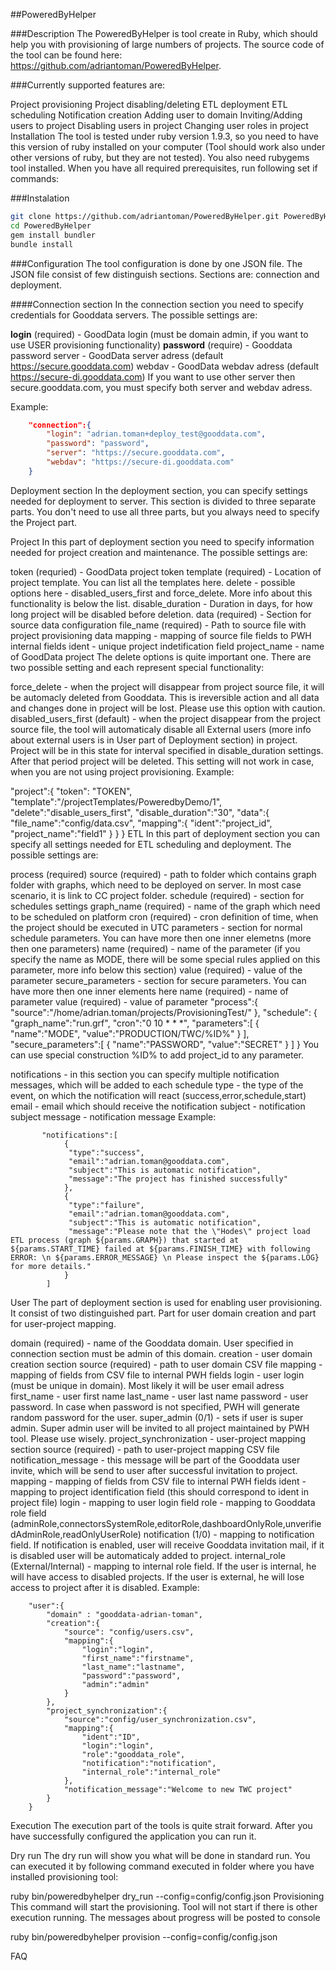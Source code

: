 ##PoweredByHelper

###Description
The PoweredByHelper is tool create in Ruby, which should help you with provisioning of large numbers of projects. The source code of the tool can be found here: https://github.com/adriantoman/PoweredByHelper.

###Currently supported features are:

Project provisioning
Project disabling/deleting
ETL deployment
ETL scheduling
Notification creation
Adding user to domain
Inviting/Adding users to project
Disabling users in project
Changing user roles in project
Installation
The tool is tested under ruby version 1.9.3, so you need to have this version of ruby installed on your computer (Tool should work also under other versions of ruby, but they are not tested). You also need rubygems tool installed. When you have all required prerequisites, run following set if commands:

###Instalation
```bash
git clone https://github.com/adriantoman/PoweredByHelper.git PoweredByHelper
cd PoweredByHelper
gem install bundler
bundle install
```
###Configuration
The tool configuration is done by one JSON file. The JSON file consist of few distinguish sections. Sections are: connection and deployment.

####Connection section
In the connection section you need to specify credentials for Gooddata servers. The possible settings are:

**login** (required) - GoodData login (must be domain admin, if you want to use USER provisioning functionality)
**password** (require) - Gooddata password
server - GoodData server adress (default https://secure.gooddata.com)
webdav - GoodData webdav adress (default https://secure-di.gooddata.com)
If you want to use other server then secure.gooddata.com, you must specify both server and webdav adress.

Example:
```json
    "connection":{
        "login": "adrian.toman+deploy_test@gooddata.com",
        "password": "password",
        "server": "https://secure.gooddata.com",
        "webdav": "https://secure-di.gooddata.com"
    }
```


Deployment section
In the deployment section, you can specify settings needed for deployment to server. This section is divided to three separate parts. You don't need to use all three parts, but you always need to specify the Project part.

Project
In this part of deployment section you need to specify information needed for project creation and maintenance. The possible settings are:

token (requried) - GoodData project token
template (required) - Location of project template. You can list all the templates here.
delete - possible options here - disabled_users_first and force_delete. More info about this functionality is below the list.
disable_duration - Duration in days, for how long project will be disabled before deletion.
data (required) - Section for source data configuration
file_name (required) - Path to source file with project provisioning data
mapping - mapping of source file fields to PWH internal fields
ident - unique project indetification field
project_name - name of GoodData project
The delete options is quite important one. There are two possible setting and each represent special functionality:

force_delete - when the project will disappear from project source file, it will be automacly deleted from Gooddata. This is ireversible action and all data and changes done in project will be lost. Please use this option with caution.
disabled_users_first (default) - when the project disappear from the project source file, the tool will automaticaly disable all External users (more info about external users is in User part of Deployment section) in project. Project will be in this state for interval specified in disable_duration settings. After that period project will be deleted. This setting will not work in case, when you are not using project provisioning.
Example:

"project":{
            "token": "TOKEN",
            "template":"/projectTemplates/PoweredbyDemo/1",
            "delete":"disable_users_first",
            "disable_duration":"30",
            "data":{
                "file_name":"config/data.csv",
                "mapping":{
                    "ident":"project_id",
                    "project_name":"field1"
                }
            }
        }
ETL
In this part of deployment section you can specify all settings needed for ETL scheduling and deployment. The possible settings are:

process (required)
source (required) - path to folder which contains graph folder with graphs, which need to be deployed on server. In most case scenario, it is link to CC project folder.
schedule (required) - section for schedules settings
graph_name (required) - name of the graph which need to be scheduled on platform
cron (required) - cron definition of time, when the project should be executed in UTC
parameters - section for normal schedule parameters. You can have more then one inner elemetns (more then one parameters)
name (required) - name of the parameter (if you specify the name as MODE, there will be some special rules applied on this parameter, more info below this section)
value (required) - value of the parameter
secure_parameters - section for secure parameters. You can have more then one inner elements here
name (required) - name of parameter
value (required) - value of parameter
        "process":{
            "source":"/home/adrian.toman/projects/ProvisioningTest/"
        },
		"schedule":  {
            "graph_name":"run.grf",
            "cron":"0 10 * * *",
            "parameters":[
                {
                    "name":"MODE",
                    "value":"PRODUCTION/TWC/%ID%"
                }
            ],
            "secure_parameters":[
                {
                    "name":"PASSWORD",
                    "value":"SECRET"
                }
            ]
        }
You can use special construction %ID% to add project_id to any parameter.

notifications - in this section you can specify multiple notification messages, which will be added to each schedule
type - the type of the event, on which the notification will react (success,error,schedule,start)
email -  email which should receive the notification
subject - notification subject
message - notification message
Example:

           "notifications":[
                {
                 "type":"success",
                 "email":"adrian.toman@gooddata.com",
                 "subject":"This is automatic notification",
                 "message":"The project has finished successfully"
                },
                {
                 "type":"failure",
                 "email":"adrian.toman@gooddata.com",
                 "subject":"This is automatic notification",
                 "message":"Please note that the \"Hodes\" project load ETL process (graph ${params.GRAPH}) that started at ${params.START_TIME} failed at ${params.FINISH_TIME} with following ERROR: \n ${params.ERROR_MESSAGE} \n Please inspect the ${params.LOG} for more details."
                }
            ]


User
The part of deployment section is used for enabling user provisioning. It consist of two distinguished part. Part for user domain creation and part for user-project mapping.

domain (required) - name of the Gooddata domain. User specified in connection section must be admin of this domain.
creation - user domain creation section
source (required) - path to user domain CSV file
mapping - mapping of fields from CSV file to internal PWH fields
login - user login (must be unique in domain). Most likely it will be user email adress
first_name - user first name
last_name - user last name
password - user password. In case when password is not specified, PWH will generate random password for the user.
super_admin (0/1) - sets if user is super admin. Super admin user will be invited to all project maintained by PWH tool. Please use wisely.
project_synchronization - user-project mapping section
source (required) -  path to user-project mapping CSV file
notification_message - this message will be part of the Gooddata user invite, which will be send to user after successful invitation to project.
mapping - mapping of fields from CSV file to internal PWH fields
ident - mapping to project identification field (this should correspond to ident in project file)
login - mapping to user login field
role - mapping to Gooddata role field (adminRole,connectorsSystemRole,editorRole,dashboardOnlyRole,unverifiedAdminRole,readOnlyUserRole)
notification (1/0) - mapping to notification field. If notification is enabled, user will receive Gooddata invitation mail, if it is disabled user will be automaticaly added to project.
internal_role (External/Internal) - mapping to internal role field. If the user is internal, he will have access to disabled projects. If the user is external, he will lose access to project after it is disabled.
Example:

        "user":{
            "domain" : "gooddata-adrian-toman",
            "creation":{
                "source": "config/users.csv",
                "mapping":{
                    "login":"login",
                    "first_name":"firstname",
                    "last_name":"lastname",
                    "password":"password",
                    "admin":"admin"
                }
            },
            "project_synchronization":{
                "source":"config/user_synchronization.csv",
                "mapping":{
                    "ident":"ID",
                    "login":"login",
                    "role":"gooddata_role",
                    "notification":"notification",
                    "internal_role":"internal_role"
                },
                "notification_message":"Welcome to new TWC project"
            }
        }
Execution
The execution part of the tools is quite strait forward. After you have successfully configured the application you can run it.

Dry run
The dry run will show you what will be done in standard run. You can executed it by following command executed in folder where you have installed provisioning tool:

ruby bin/poweredbyhelper dry_run --config=config/config.json
Provisioning
This command will start the provisioning. Tool will not start if there is other execution running. The messages about progress will be posted to console

ruby bin/poweredbyhelper provision --config=config/config.json





FAQ




